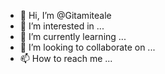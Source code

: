 - 👋 Hi, I’m @Gitamiteale
- 👀 I’m interested in ...
- 🌱 I’m currently learning ...
- 💞️ I’m looking to collaborate on ...
- 📫 How to reach me ...

<!---
Gitamiteale/Gitamiteale is a ✨ special ✨ repository because its `README.md` (this file) appears on your GitHub profile.
You can click the Preview link to take a look at your changes.
--->
